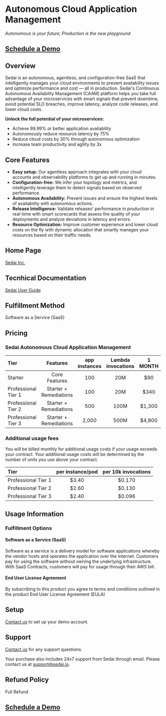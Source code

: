# Autonomous Cloud Application Management

*Autonomous is your future; Production is the new playground*

## **[Schedule a Demo][2]**

## Overview
Sedai is an autonomous, agentless, and configuration-free SaaS that intelligently manages your cloud environments to prevent availability issues and optimize performance and cost — all in production. Sedai's Continuous Autonomous Availability Management (CAAM) platform helps you take full advantage of your microservices with smart signals that prevent downtime, avoid potential SLO breaches, improve latency, analyze code releases, and lower cloud costs.

**Unlock the full potential of your microservices:**
* Achieve 99.99% or better application availability
* Autonomously reduce resource latency by 75%
* Reduce cloud costs by 30% through autonomous optimization
* Increase team productivity and agility by 3x

## Core Features
* **Easy setup:** Our agentless approach integrates with your cloud accounts and observability platforms to get up and running in minutes.
* **Configuration-free:** We infer your topology and metrics, and intelligently leverage them to detect signals based on observed performance.
* **Autonomous Availability:** Prevent issues and ensure the highest levels of availability with autonomous actions.
* **Release Intelligence:** Validate releases' performance in production in real-time with smart scorecards that assess the quality of your deployments and analyze deviations in latency and errors.
* **Resource Optimization:** Improve customer experience and lower cloud costs on the fly with dynamic allocation that smartly manages your resources based on their traffic needs.

## Home Page
[Sedai Inc.][1]

## Tecnhical Documentation
[Sedai User Guide][4]

## Fulfillment Method
Software as a Service (SaaS)

## Pricing
### Sedai Autonomous Cloud Application Management
| Tier 	              | Features               | app instances | Lambda invocations | 1 MONTH | 12 MONTHS |
| :----	              | :------:               | :-----------: | :----------------: | :-----: | :-------: |
| Starter	          | Core Features          |       100     |        20M 	    |    $90  |    $900   |
| Professional Tier 1 | Starter + Remediations |       100     |        20M 	    |   $340  |  $3,420   |
| Professional Tier 2 | Starter + Remediations |       500     |       100M 	    | $1,300  | $13,000   |
| Professional Tier 3 | Starter + Remediations |     2,000     |       500M 	    | $4,800  | $48,000   |

### Additional usage fees
You will be billed monthly for additional usage costs if your usage exceeds your contract. Your additional usage costs will be determined by the number of units you use above your contract.

| Tier       	      | per instance/pod | per 10k invocations |
| :---       	      | :--------------: | :-----------------: |
| Professional Tier 1 |      $3.40       |       $0.170        |
| Professional Tier 2 |      $2.60       |       $0.130        |
| Professional Tier 3 |      $2.40       |       $0.096        |

## Usage Information
### Fulfillment Options
#### Software as a Service (SaaS)
Software as a service is a delivery model for software applications whereby the vendor hosts and operates the application over the Internet. Customers pay for using the software without owning the underlying infrastructure. With SaaS Contracts, customers will pay for usage through their AWS bill.

#### End User License Agreement
By subscribing to this product you agree to terms and conditions outlined in the product End User License Agreement (EULA)

## Setup
[Contact us][5] to set up your demo account.

## Support
[Contact us][5] for any support questions.


Your purchase also includes 24x7 support from Sedai through email. Please contact us at [support@sedai.io][3].

## Refund Policy
Full Refund

## **[Schedule a Demo][2]**

[1]:[https://www.sedai.io]
[2]:[https://calendly.com/sedai/sedai-demo]
[3]:[email:support@sedai.io]
[4]:[https://sedai.gitbook.io/sedai/]
[5]:[email:contact@sedai.io]
